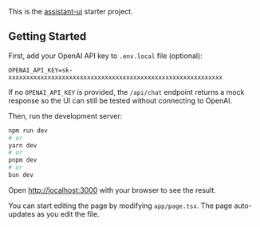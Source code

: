 This is the [assistant-ui](https://github.com/Yonom/assistant-ui) starter project.

## Getting Started

First, add your OpenAI API key to `.env.local` file (optional):

```
OPENAI_API_KEY=sk-xxxxxxxxxxxxxxxxxxxxxxxxxxxxxxxxxxxxxxxxxxxxxxxxxxxxxxxxxxxx
```

If no `OPENAI_API_KEY` is provided, the `/api/chat` endpoint returns a mock
response so the UI can still be tested without connecting to OpenAI.

Then, run the development server:

```bash
npm run dev
# or
yarn dev
# or
pnpm dev
# or
bun dev
```

Open [http://localhost:3000](http://localhost:3000) with your browser to see the result.

You can start editing the page by modifying `app/page.tsx`. The page auto-updates as you edit the file.
